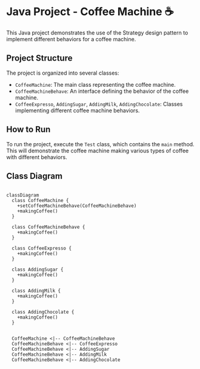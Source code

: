 # Java Project - Coffee Machine :coffee:

This Java project demonstrates the use of the Strategy design pattern to implement different behaviors for a coffee machine.

## Project Structure

The project is organized into several classes:

- `CoffeeMachine`: The main class representing the coffee machine.
- `CoffeeMachineBehave`: An interface defining the behavior of the coffee machine.
- `CoffeeExpresso`, `AddingSugar`, `AddingMilk`, `AddingChocolate`: Classes implementing different coffee machine behaviors.

## How to Run

To run the project, execute the `Test` class, which contains the `main` method. This will demonstrate the coffee machine making various types of coffee with different behaviors.

## Class Diagram

```mermaid

classDiagram
  class CoffeeMachine {
    +setCoffeeMachineBehave(CoffeeMachineBehave)
    +makingCoffee()
  }

  class CoffeeMachineBehave {
    +makingCoffee()
  }

  class CoffeeExpresso {
    +makingCoffee()
  }

  class AddingSugar {
    +makingCoffee()
  }

  class AddingMilk {
    +makingCoffee()
  }

  class AddingChocolate {
    +makingCoffee()
  }


  CoffeeMachine <|-- CoffeeMachineBehave
  CoffeeMachineBehave <|-- CoffeeExpresso
  CoffeeMachineBehave <|-- AddingSugar
  CoffeeMachineBehave <|-- AddingMilk
  CoffeeMachineBehave <|-- AddingChocolate